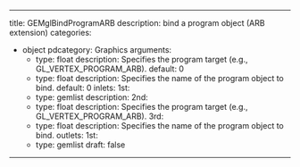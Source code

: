 
---
title: GEMglBindProgramARB
description: bind a program object (ARB extension)
categories:
  - object
pdcategory: Graphics
arguments:
    - type: float
      description: Specifies the program target (e.g., GL_VERTEX_PROGRAM_ARB).
      default: 0
    - type: float
      description: Specifies the name of the program object to bind.
      default: 0
inlets:
  1st:
    - type: gemlist
      description:
  2nd:
    - type: float
      description: Specifies the program target (e.g., GL_VERTEX_PROGRAM_ARB).
  3rd:
    - type: float
      description: Specifies the name of the program object to bind.
outlets:
  1st:
    - type: gemlist
draft: false
---

